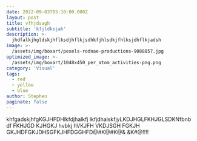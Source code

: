 ```yaml
---
date: 2022-09-03T05:10:00.000Z
layout: post
title: vfhjdsagh
subtitle: 'kfjldksjah'
description: >-
  jhdfalkjhgldskjhflksdjhflkjsdhkfjhlsdkjfhlksjdhflkjadsh
image: >-
  /assets/img/boxart/pexels-rodnae-productions-9088857.jpg
optimized_image: >-
  /assets/img/boxart/1048x450_per_atom_activities-png.png
category: 'Visual'
tags:
  - red
  - yellow
  - blue
author: Stephen
paginate: false
---
```

khfgadskjhfgKGJHFDHlkfdjhalkfj lkfjdhalskfjyLKDJHGLFKHJGLSDKNfbnb df FKHJGD KJHGKJ hvbkj hVKJFH VKDJSGH FGKJH GKJHDFGKJDHSGFKJHFDGGHFD@#K@#K@& &K#@!!!!
